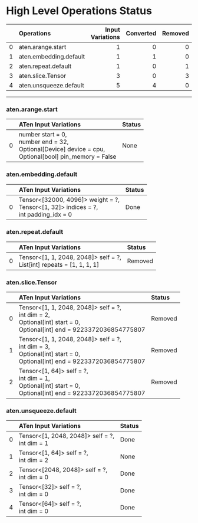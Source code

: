 # High Level Operations Status
|    | Operations             |   Input Variations |   Converted |   Removed |   Fallback | Completed   |   Generality Score |
|---:|:-----------------------|-------------------:|------------:|----------:|-----------:|:------------|-------------------:|
|  0 | aten.arange.start      |                  1 |           0 |         0 |          0 | ✘           |                0   |
|  1 | aten.embedding.default |                  1 |           1 |         0 |          0 | ✅          |                1   |
|  2 | aten.repeat.default    |                  1 |           0 |         1 |          0 | ✅          |                1   |
|  3 | aten.slice.Tensor      |                  3 |           0 |         3 |          0 | ✅          |                1   |
|  4 | aten.unsqueeze.default |                  5 |           4 |         0 |          0 | 🚧          |                0.8 |
***
### aten.arange.start
|    | ATen Input Variations                                                                                        | Status   |
|---:|:-------------------------------------------------------------------------------------------------------------|:---------|
|  0 | number start = 0,<br>number end = 32,<br>Optional[Device] device = cpu,<br>Optional[bool] pin_memory = False | None     |
### aten.embedding.default
|    | ATen Input Variations                                                                    | Status   |
|---:|:-----------------------------------------------------------------------------------------|:---------|
|  0 | Tensor<[32000, 4096]> weight = ?,<br>Tensor<[1, 32]> indices = ?,<br>int padding_idx = 0 | Done     |
### aten.repeat.default
|    | ATen Input Variations                                                    | Status   |
|---:|:-------------------------------------------------------------------------|:---------|
|  0 | Tensor<[1, 1, 2048, 2048]> self = ?,<br>List[int] repeats = [1, 1, 1, 1] | Removed  |
### aten.slice.Tensor
|    | ATen Input Variations                                                                                                       | Status   |
|---:|:----------------------------------------------------------------------------------------------------------------------------|:---------|
|  0 | Tensor<[1, 1, 2048, 2048]> self = ?,<br>int dim = 2,<br>Optional[int] start = 0,<br>Optional[int] end = 9223372036854775807 | Removed  |
|  1 | Tensor<[1, 1, 2048, 2048]> self = ?,<br>int dim = 3,<br>Optional[int] start = 0,<br>Optional[int] end = 9223372036854775807 | Removed  |
|  2 | Tensor<[1, 64]> self = ?,<br>int dim = 1,<br>Optional[int] start = 0,<br>Optional[int] end = 9223372036854775807            | Removed  |
### aten.unsqueeze.default
|    | ATen Input Variations                            | Status   |
|---:|:-------------------------------------------------|:---------|
|  0 | Tensor<[1, 2048, 2048]> self = ?,<br>int dim = 1 | Done     |
|  1 | Tensor<[1, 64]> self = ?,<br>int dim = 2         | None     |
|  2 | Tensor<[2048, 2048]> self = ?,<br>int dim = 0    | Done     |
|  3 | Tensor<[32]> self = ?,<br>int dim = 0            | Done     |
|  4 | Tensor<[64]> self = ?,<br>int dim = 0            | Done     |

